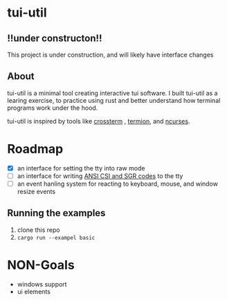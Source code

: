 # tui-util

## !!under constructon!!
This project is under construction, and will likely have interface changes

## About
tui-util is a minimal tool creating interactive tui software. I built tui-util as
a learing exercise, to practice using rust and better understand how terminal
programs work under the hood.

tui-util is inspired by tools like [crossterm](https://github.com/crossterm-rs/crossterm)
, [termion](https://github.com/redox-os/termion), and [ncurses](https://invisible-island.net/ncurses/announce.html).

# Roadmap
* [x] an interface for setting the tty into raw mode
* [ ] an interface for writing [ANSI CSI and SGR codes](https://en.wikipedia.org/wiki/ANSI_escape_code) to the tty
* [ ] an event hanling system for reacting to keyboard, mouse, and window resize events

## Running the examples
1. clone this repo
2. `cargo run --exampel basic`

# NON-Goals
* windows support
* ui elements
